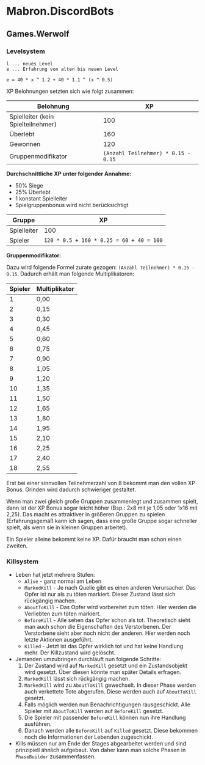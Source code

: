 # Mabron.DiscordBots

## Games.Werwolf

### Levelsystem

```
l ... neues Level
e ... Erfahrung von alten bis neuen Level

e = 40 * x ^ 1.2 + 40 * 1.1 ^ (x ^ 0.5)
```

XP Belohnungen setzten sich wie folgt zusammen:

| Belohnung | XP |
|-|-|
| Spielleiter (kein Spielteilnehmer) | 100 |
| Überlebt | 160 |
| Gewonnen | 120 |
| Gruppenmodifikator | `(Anzahl Teilnehmer) * 0.15 - 0.15` |

**Durchschnittliche XP unter folgender Annahme:**

- 50% Siege
- 25% Überlebt
- 1 konstant Spielleiter
- Spielgruppenbonus wird nicht berücksichtigt

| Gruppe | XP |
|-|-|
| Spielleiter | 100 |
| Spieler | `120 * 0.5 + 160 * 0.25 = 60 + 40 = 100` |

**Gruppenmodifikator:**

Dazu wird folgende Formel zurate gezogen: `(Anzahl Teilnehmer) * 0.15 - 0.15`. Dadurch erhält man
folgende Multiplikatoren:

| Spieler | Multiplikator |
|-|-|
|  1 | 0,00 |
|  2 | 0,15 |
|  3 | 0,30 |
|  4 | 0,45 |
|  5 | 0,60 |
|  6 | 0,75 |
|  7 | 0,90 |
|  8 | 1,05 |
|  9 | 1,20 |
| 10 | 1,35 |
| 11 | 1,50 |
| 12 | 1,65 |
| 13 | 1,80 |
| 14 | 1,95 |
| 15 | 2,10 |
| 16 | 2,25 |
| 17 | 2,40 |
| 18 | 2,55 |

Erst bei einer sinnvollen Teilnehmerzahl von 8 bekommt man den vollen XP Bonus. Grinden wird dadurch
schwieriger gestaltet. 

Wenn man zwei gleich große Gruppen zusammenlegt und zusammen spielt, dann
ist der XP Bonus sogar leicht höher (Bsp.: 2x8 mit je 1,05 oder 1x16 mit 2,25). Das macht es
attraktiver in größeren Gruppen zu spielen (Erfahrungsgemäß kann ich sagen, dass eine große Gruppe
sogar schneller spielt, als wenn sie in kleinen Gruppen arbeitet).

Ein Spieler alleine bekommt keine XP. Dafür braucht man schon einen zweiten.

### Killsystem

- Leben hat jetzt mehrere Stufen:
    - `Alive` - ganz normal am Leben
    - `MarkedKill` - Je nach Quelle gibt es einen anderen Verursacher. Das Opfer ist nur als zu töten markiert. Dieser Zustand lässt sich rückgängig machen.
    - `AboutToKill` - Das Opfer wird vorbereitet zum töten. Hier werden die Verliebten zum töten markiert.
    - `BeforeKill` - Alle sehen das Opfer schon als tot. Theoretisch sieht man auch schon die Eigenschaften des Verstorbenen. Der Verstorbene sieht aber noch nicht der anderen. Hier werden noch letzte Aktionen ausgeführt.
    - `Killed` - Jetzt ist das Opfer wirklich tot und hat keine Handlung mehr. Der Killzustand wird gelöscht.
- Jemanden umzubringen durchläuft nun folgende Schritte:
    1. Der Zustand wird auf `MarkedKill` gesetzt und ein Zustandsobjekt wird gesetzt. Über diesen könnte man später Details erfragen.
    2. `MarkedKill` lässt sich rückgängig machen.
    3. `MarkedKill` wird zu `AboutToKill` gewechselt. In dieser Phase werden auch verkettete Tote abgerufen. Diese werden auch auf `AboutToKill` gesetzt.
    2. Falls möglich werden nun Benachrichtigungen rausgeschickt. Alle Spieler mit `AboutToKill` werden auf `BeforeKill` gesetzt.
    3. Die Spieler mit passender `BeforeKill` können nun ihre Handlung ausführen.
    4. Danach werden alle `BeforeKill` auf `Killed` gesetzt. Diese bekommen noch die Informationen der Lebenden zugeschickt.
- Kills müssen nur am Ende der Stages abgearbeitet werden und sind prinzipiell ähnlich aufgebaut. Von daher kann man solche Phasen in `PhaseBuilder` zusammenfassen.

